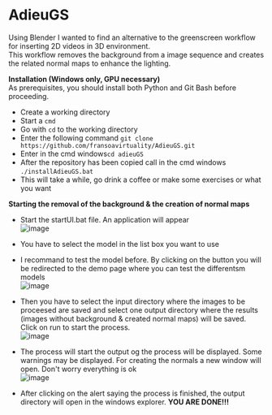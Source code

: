 # AdieuGS
Using Blender I wanted to find an alternative to the greenscreen workflow for inserting 2D videos in 3D environment.   
This workflow removes the background from a image sequence and creates the related normal maps to enhance the lighting.  

__Installation (Windows only, GPU necessary)__  
As prerequisites, you should install both Python and Git Bash before proceeding.
- Create a working directory  
- Start a `cmd` 
- Go with `cd` to the working directory  
- Enter the following command `git clone https://github.com/fransoavirtuality/AdieuGS.git`
- Enter in the cmd windows`cd adieuGS`  
- After the repository has been copied call in the cmd windows `./installAdieuGS.bat`
- This will take a while, go drink a coffee or make some exercises or what you want


__Starting the removal of the background & the creation of normal maps__  
- Start the startUI.bat file. An application will appear  
![image](https://github.com/user-attachments/assets/41819558-6faa-46f3-b2d0-bd6124247bf6)  

- You have to select the model in the list box you want to use
- I recommand to test the model before. By clicking on the button you will be redirected to the demo page where you can test the differentsm models  
  ![image](https://github.com/user-attachments/assets/ad7cc1b3-d5e7-4e4f-b9af-b9df908d087f)  
- Then you have to select the input directory where the images to be proceesed are saved and select one output directory where the results (images without background & created normal maps) will be saved. Click on run to start the process.    
  ![image](https://github.com/user-attachments/assets/18e56c2c-fe57-4941-a3c1-9a8c70252494)

- The process will start the output og the process will be displayed. Some warnings may be displayed. For creating the normals a new window will open. Don't worry everything is ok  
![image](https://github.com/user-attachments/assets/35ffc577-a56d-4a94-920d-7bdd283d0bf8)  
  
- After clicking on the alert saying the process is finished, the output directory will open in the windows explorer.
__YOU ARE DONE!!!__     
